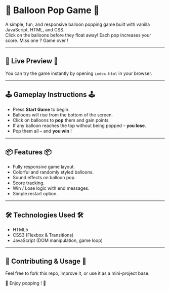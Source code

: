 # 🎈 Balloon Pop Game 🎈
A simple, fun, and responsive balloon popping game built with vanilla JavaScript, HTML, and CSS.  
Click on the balloons before they float away! Each pop increases your score. Miss one ? Game over !

---

## 🚀 Live Preview 🚀
You can try the game instantly by opening `index.html` in your browser.

---

## 🕹️ Gameplay Instructions 🕹️
- Press **Start Game** to begin.
- Balloons will rise from the bottom of the screen.
- Click on balloons to **pop** them and gain points.
- If any balloon reaches the top without being popped – **you lose**.
- Pop them all – and **you win** !

---

## 📦 Features 📦
- Fully responsive game layout.
- Colorful and randomly styled balloons.
- Sound effects on balloon pop.
- Score tracking.
- Win / Lose logic with end messages.
- Simple restart option.

---

## 🛠️ Technologies Used 🛠️
- HTML5
- CSS3 (Flexbox & Transitions)
- JavaScript (DOM manipulation, game loop)

---

## 🙌 Contributing & Usage 🙌
Feel free to fork this repo, improve it, or use it as a mini-project base.

🎈 Enjoy popping ! 🎈
